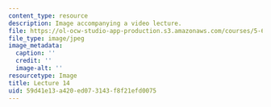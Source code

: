 ```yaml
---
content_type: resource
description: Image accompanying a video lecture.
file: https://ol-ocw-studio-app-production.s3.amazonaws.com/courses/5-60-thermodynamics-kinetics-spring-2008/59d41e13a420ed073143f8f21efd0075_lec14_th.jpg
file_type: image/jpeg
image_metadata:
  caption: ''
  credit: ''
  image-alt: ''
resourcetype: Image
title: Lecture 14
uid: 59d41e13-a420-ed07-3143-f8f21efd0075
---
```

